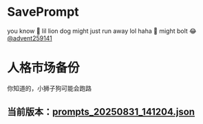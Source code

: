 # SavePrompt
you know 🫠 lil lion dog might just run away lol
haha 🐶 might bolt 😂 [@advent259141](https://github.com/advent259141)

# 人格市场备份
你知道的，小狮子狗可能会跑路

## 当前版本：[prompts_20250831_141204.json](https://github.com/Larch-C/SavePrompt/blob/main/prompts_20250831_141204.json)

